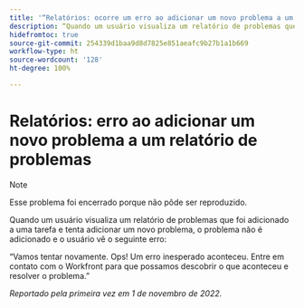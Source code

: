 ```yaml
---
title: '“Relatórios: ocorre um erro ao adicionar um novo problema a um relatório de problemas”'
description: “Quando um usuário visualiza um relatório de problemas que foi adicionado a uma tarefa e tenta adicionar um novo problema, o problema não é adicionado e o usuário vê um erro.”
hidefromtoc: true
source-git-commit: 254339d1baa9d8d7825e851aeafc9b27b1a1b669
workflow-type: ht
source-wordcount: '128'
ht-degree: 100%

---
```



# Relatórios: erro ao adicionar um novo problema a um relatório de problemas

>[!NOTE]
>
>Esse problema foi encerrado porque não pôde ser reproduzido.

Quando um usuário visualiza um relatório de problemas que foi adicionado a uma tarefa e tenta adicionar um novo problema, o problema não é adicionado e o usuário vê o seguinte erro:

“Vamos tentar novamente. Ops! Um erro inesperado aconteceu. Entre em contato com o Workfront para que possamos descobrir o que aconteceu e resolver o problema.”

_Reportado pela primeira vez em 1 de novembro de 2022._

